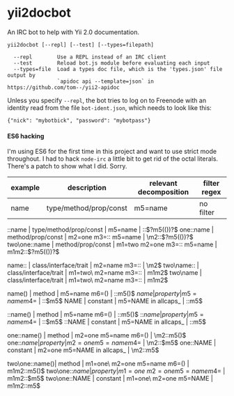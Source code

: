 # yii2docbot

An IRC bot to help with Yii 2.0 documentation.

    yii2docbot [--repl] [--test] [--types=filepath]

      --repl        Use a REPL instead of an IRC client
      --test        Reload bot.js module before evaluating each input
      --types=file  Load a types doc file, which is the 'types.json' file output by
                    `apidoc api --template=json` in https://github.com/tom--/yii2-apidoc

Unless you specify `--repl`, the bot tries to log on to Freenode with an identity
read from the file `bot-ident.json`, which needs to look like this:

    {"nick": "mybotbick", "password": "mybotpass"}



#### ES6 hacking

I'm using ES6 for the first time in this project and want to use strict mode throughout.
I had to hack `node-irc` a little bit to get rid of the octal literals. There's a patch
to show what I did. Sorry.



example        | description               | relevant decomposition       | filter regex
---|---|---|---
name           | type/method/prop/const    | m5=name                      | no filter

::name         | type/method/prop/const    | m5=name                      |     ::\$?m5(\(\))?$
one::name      | method/prop/const         | m2=one m3=:: m5=name         | \\m2::\$?m5(\(\))?$
two\one::name  | method/prop/const         | m1=two m2=one m3=:: m5=name  | m1m2::\$?m5(\(\))?$

name::         | class/interface/trait     | m2=name m3=::                |               \\m2$
two\name::     | class/interface/trait     | m1=two\ m2=name m3=::        |               m1m2$
two\name       | class/interface/trait     | m1=two\ m2=name m3=::        |               m1m2$

name()         | method                    | m5=name m6=()                |           ::m5\(\)$
$name          | property                  | m5=name m4=$                 |             ::\$m5$
NAME           | constant                  | m5=NAME in allcaps_          |               ::m5$

::name()       | method                    | m5=name m6=()                |           ::m5\(\)$
::$name        | property                  | m5=name m4=$                 |             ::\$m5$
::NAME         | constant                  | m5=NAME in allcaps_          |               ::m5$

one::name()    | method                    | m2=one m5=name m6=()         |       \\m2::m5\(\)$
one::$name     | property                  | m2=one m5=name m4=$          |         \\m2::\$m5$
one::NAME      | constant                  | m2=one m5=NAME in allcaps_   |           \\m2::m5$

two\one::name()| method                   | m1=one\ m2=one m5=name m6=()  |       m1m2::m5\(\)$
two\one::$name | property                 | m1=one\ m2=one m5=name m4=$   |         m1m2::\$m5$
two\one::NAME  | constant                 | m1=one\ m2=one m5=NAME        |           m1m2::m5$

